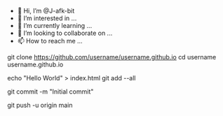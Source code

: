 - 👋 Hi, I’m @J-afk-bit
- 👀 I’m interested in ...
- 🌱 I’m currently learning ...
- 💞️ I’m looking to collaborate on ...
- 📫 How to reach me ...

git clone https://github.com/username/username.github.io
cd username username.github.io

echo "Hello World" > index.html
git add --all

git commit -m "Initial commit"

git push -u origin main
